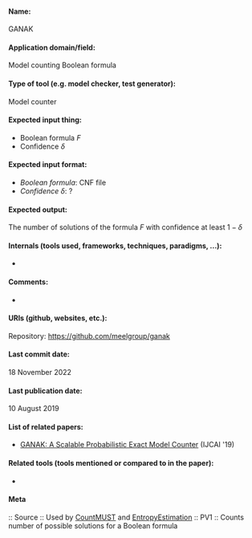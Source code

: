 #### Name:
GANAK

#### Application domain/field:
Model counting
Boolean formula

#### Type of tool (e.g. model checker, test generator):
Model counter

#### Expected input thing:
- Boolean formula $F$
- Confidence $\delta$

#### Expected input format:
- *Boolean formula*: CNF file
- *Confidence $\delta$*: ?

#### Expected output:
The number of solutions of the formula $F$ with confidence at least $1-\delta$

#### Internals (tools used, frameworks, techniques, paradigms, ...):
-

#### Comments:
-

#### URIs (github, websites, etc.):
Repository: https://github.com/meelgroup/ganak

#### Last commit date:
18 November 2022

#### Last publication date:
10 August 2019

#### List of related papers:
- [GANAK: A Scalable Probabilistic Exact Model Counter](https://dl.acm.org/doi/abs/10.5555/3367032.3367198) (IJCAI '19)

#### Related tools (tools mentioned or compared to in the paper):
-

#### Meta
:: Source :: Used by [CountMUST](Tools/CountMUST.md) and [EntropyEstimation](Tools/EntropyEstimation.md)
:: PV1 :: Counts number of possible solutions for a Boolean formula